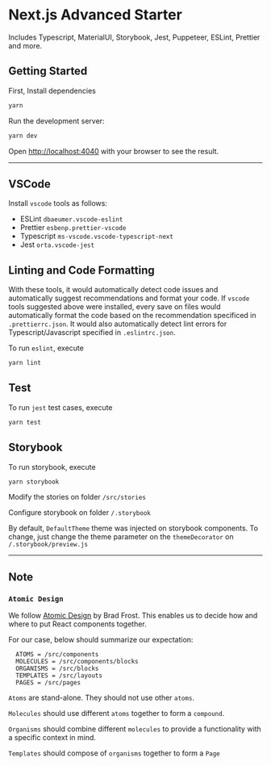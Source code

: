 # Next.js Advanced Starter

Includes Typescript, MaterialUI, Storybook, Jest, Puppeteer, ESLint, Prettier and more.

## Getting Started

First, Install dependencies

```bash
yarn
```

Run the development server:

```bash
yarn dev
```

Open [http://localhost:4040](http://localhost:4040) with your browser to see the result.

---

## VSCode

Install `vscode` tools as follows:

- ESLint `dbaeumer.vscode-eslint`
- Prettier `esbenp.prettier-vscode`
- Typescript `ms-vscode.vscode-typescript-next`
- Jest `orta.vscode-jest`

## Linting and Code Formatting

With these tools, it would automatically detect code issues and automatically suggest recommendations and format your code.
If `vscode` tools suggested above were installed, every save on files would automatically format the code based on the recommendation specificed in `.prettierrc.json`. It would also automatically detect lint errors for Typescript/Javascript specified in `.eslintrc.json`.

To run `eslint`, execute

```bash
yarn lint
```

## Test

To run `jest` test cases, execute

```bash
yarn test
```

## Storybook

To run storybook, execute

```bash
yarn storybook
```

Modify the stories on folder `/src/stories`

Configure storybook on folder `/.storybook`

By default, `DefaultTheme` theme was injected on storybook components. To change, just change the theme parameter on the `themeDecorator` on `/.storybook/preview.js`

---

## Note

### `Atomic Design`

We follow [Atomic Design](https://bradfrost.com/blog/post/atomic-web-design) by Brad Frost. This enables us to decide how and where to put React components together.

For our case, below should summarize our expectation:

      ATOMS = /src/components
      MOLECULES = /src/components/blocks
      ORGANISMS = /src/blocks
      TEMPLATES = /src/layouts
      PAGES = /src/pages

`Atoms` are stand-alone. They should not use other `atoms`.

`Molecules` should use different `atoms` together to form a `compound`.

`Organisms` should combine different `molecules` to provide a functionality with a specific context in mind.

`Templates` should compose of `organisms` together to form a `Page`
